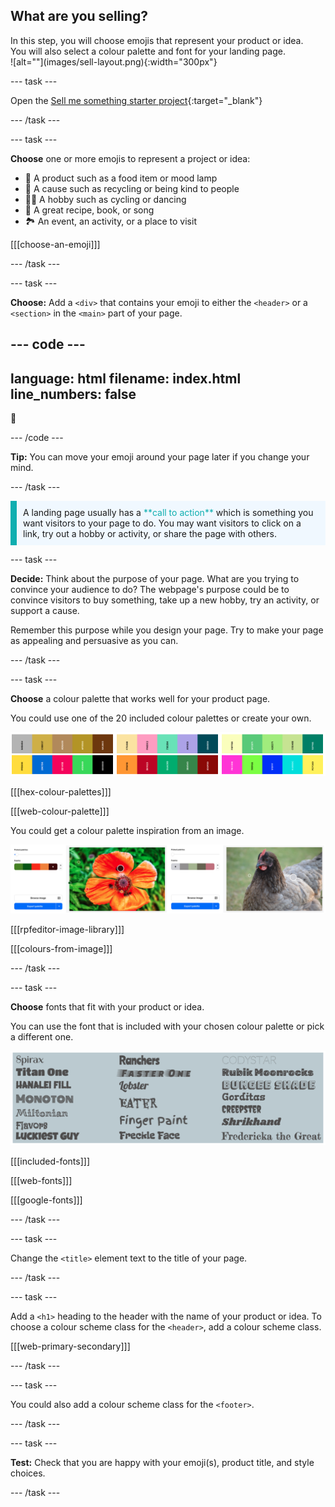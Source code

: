 ## What are you selling?

<div style="display: flex; flex-wrap: wrap">
<div style="flex-basis: 200px; flex-grow: 1; margin-right: 15px;">
In this step, you will choose emojis that represent your product or idea. You will also select a colour palette and font for your landing page. 
</div>
<div>
![alt=""](images/sell-layout.png){:width="300px"}
</div>
</div>

--- task ---

Open the [Sell me something starter project](https://editor.raspberrypi.org/en/projects/sell-me-something-starter){:target="_blank"}

--- /task ---

--- task ---

**Choose** one or more emojis to represent a project or idea:
+ 🧁 A product such as a food item or mood lamp
+ 💝 A cause such as recycling or being kind to people
+ 💃🏿 A hobby such as cycling or dancing
+ 🍰 A great recipe, book, or song
+ 🏞️ An event, an activity, or a place to visit

[[[choose-an-emoji]]]

--- /task ---

--- task ---

**Choose:** Add a `<div>` that contains your emoji to either the `<header>` or a `<section>` in the `<main>` part of your page. 

--- code ---
---
language: html
filename: index.html
line_numbers: false
---

<div class="hugefont"> 
🦋
</div>

--- /code ---

**Tip:** You can move your emoji around your page later if you change your mind. 

--- /task ---

<p style="border-left: solid; border-width:10px; border-color: #0faeb0; background-color: aliceblue; padding: 10px;">
A landing page usually has a <span style="color: #0faeb0">**call to action**</span> which is something you want visitors to your page to do. You may want visitors to click on a link, try out a hobby or activity, or share the page with others.  
</p>

--- task ---

**Decide:** Think about the purpose of your page. What are you trying to convince your audience to do? The webpage's purpose could be to convince visitors to buy something, take up a new hobby, try an activity, or support a cause. 

Remember this purpose while you design your page. Try to make your page as appealing and persuasive as you can.

--- /task ---

--- task ---

**Choose** a colour palette that works well for your product page.

You could use one of the 20 included colour palettes or create your own. 

![A strip of six colour palettes that are some of the 20 included in the starter project.](images/palette-examples.png)

[[[hex-colour-palettes]]]

[[[web-colour-palette]]]

You could get a colour palette inspiration from an image.

![Two examples of images and their matching colour palettes.](images/image-palette.png)

[[[rpfeditor-image-library]]] 

[[[colours-from-image]]]

--- /task ---

--- task ---

**Choose** fonts that fit with your product or idea. 

You can use the font that is included with your chosen colour palette or pick a different one. 

![Examples of the fonts available in the starter project. Each font title is written using the font style.](images/font-examples.png)

[[[included-fonts]]]

[[[web-fonts]]]

[[[google-fonts]]]

--- /task ---

--- task ---

Change the `<title>` element text to the title of your page.

--- /task ---

--- task ---

Add a `<h1>` heading to the header with the name of your product or idea. To choose a colour scheme class for the `<header>`, add a colour scheme class.

[[[web-primary-secondary]]]

--- /task ---

--- task ---

You could also add a colour scheme class for the `<footer>`.

--- /task ---

--- task ---

**Test:** Check that you are happy with your emoji(s), product title, and style choices. 

--- /task ---


